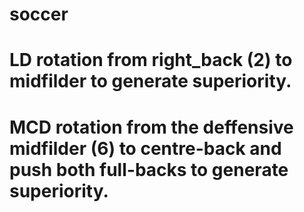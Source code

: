 # soccer

# LD rotation from right_back (2) to midfilder to generate superiority.

# MCD rotation from the deffensive midfilder (6) to centre-back and push both full-backs to generate superiority.
